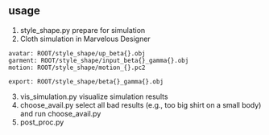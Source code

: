 ## usage
1. style_shape.py
prepare for simulation
2. Cloth simulation in Marvelous Designer
```
avatar: ROOT/style_shape/up_beta{}.obj
garment: ROOT/style_shape/input_beta{}_gamma{}.obj
motion: ROOT/style_shape/motion_{}.pc2

export: ROOT/style_shape/beta{}_gamma{}.obj
```  

3. vis_simulation.py
visualize simulation results
4. choose_avail.py
select all bad results (e.g., too big shirt on a small body)
and run choose_avail.py
5. post_proc.py